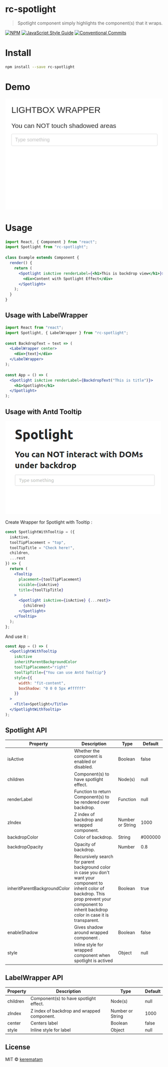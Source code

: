 # rc-spotlight

> Spotlight component simply highlights the component(s) that it wraps.

[![NPM](https://img.shields.io/npm/v/rc-spotlight.svg)](https://www.npmjs.com/package/rc-spotlight)
[![JavaScript Style Guide](https://img.shields.io/badge/code_style-standard-brightgreen.svg)](https://standardjs.com)
[![Conventional Commits](https://img.shields.io/badge/Conventional%20Commits-1.0.0-yellow.svg)](https://conventionalcommits.org)

# Install

```bash
npm install --save rc-spotlight
```

# Demo

![Image description](docs/images/showcase.gif)

# Usage

```jsx
import React, { Component } from "react";
import Spotlight from "rc-spotlight";

class Example extends Component {
  render() {
    return (
      <Spotlight isActive renderLabel={<h1>This is backdrop view</h1>}>
        <div>Content with Spotlight Effect</div>
      </Spotlight>
    );
  }
}
```

## Usage with LabelWrapper

```jsx
import React from "react";
import Spotlight, { LabelWrapper } from "rc-spotlight";

const BackdropText = text => (
  <LabelWrapper center>
    <div>{text}</div>
  </LabelWrapper>
);

const App = () => (
  <Spotlight isActive renderLabel={BackdropText("This is title")}>
    <h1>Spotlight</h1>
  </Spotlight>
);
```

## Usage with Antd Tooltip

![Image description](docs/images/showcase_antd.gif)

Create Wrapper for Spotlight with Tooltip :

```jsx
const SpotlightWithTooltip = ({
  isActive,
  toolTipPlacement = "top",
  toolTipTitle = "Check here!",
  children,
  ...rest
}) => {
  return (
    <Tooltip
      placement={toolTipPlacement}
      visible={isActive}
      title={toolTipTitle}
    >
      <Spotlight isActive={isActive} {...rest}>
        {children}
      </Spotlight>
    </Tooltip>
  );
};
```

And use it :

```jsx
const App = () => (
  <SpotlightWithTooltip
    isActive
    inheritParentBackgroundColor
    toolTipPlacement="right"
    toolTipTitle={"You can use Antd Tooltip"}
    style={{
      width: "fit-content",
      boxShadow: "0 0 0 5px #ffffff"
    }}
  >
    <Title>Spotlight</Title>
  </SpotlightWithTooltip>
);
```

## Spotlight API

<table>
  <thead>
    <tr>
      <th>Property</th>
      <th>Description</th>
      <th>Type</th>
      <th>Default</th>
    </tr>
  </thead>
  <tbody>
    <tr>
      <td>isActive</td>
      <td>Whether the component is enabled or disabled.</td>
      <td>Boolean</td>
      <td>false</td>
    </tr>
    <tr>
      <td>children</td>
      <td>Component(s) to have spotlight effect.</td>
      <td>Node(s)</td>
      <td>null</td>
    </tr>
    <tr>
      <td>renderLabel</td>
      <td>Function to return Component(s) to be rendered over backdrop.</td>
      <td>Function</td>
      <td>null</td>
    </tr>
    <tr>
      <td>zIndex</td>
      <td>Z index of backdrop and wrapped component.</td>
      <td>Number or String</td>
      <td>1000</td>
    </tr>
    <tr>
      <td>backdropColor</td>
      <td>Color of backdrop.</td>
      <td>String</td>
      <td>#000000</td>
    </tr>
    <tr>
      <td>backdropOpacity</td>
      <td>Opacity of backdrop.</td>
      <td>Number</td>
      <td>0.8</td>
    </tr>
    <tr>
      <td>inheritParentBackgroundColor</td>
      <td>Recursively search for parent background color in case you don't want your component to inherit color of
        backdrop. This prop prevent your component to inherit backdrop color in case it is transparent.</td>
      <td>Boolean</td>
      <td>true</td>
    </tr>
    <tr>
      <td>enableShadow</td>
      <td>Gives shadow around wrapped component .</td>
      <td>Boolean</td>
      <td>false</td>
    </tr>
    <tr>
      <td>style</td>
      <td>Inline style for wrapped component when spotlight is actived</td>
      <td>Object</td>
      <td>null</td>
    </tr>
  </tbody>
</table>

## LabelWrapper API

<table>
  <thead>
    <tr >
      <th>Property</th>
      <th>Description</th>
      <th>Type</th>
      <th>Default</th>
    </tr>
  </thead>
  <tbody>
    <tr>
      <td>children</td>
      <td>Component(s) to have spotlight effect.</td>
      <td>Node(s)</td>
      <td>null</td>
    </tr>
    <tr>
      <td>zIndex</td>
      <td>Z index of backdrop and wrapped component.</td>
      <td>Number or String</td>
      <td>1000</td>
    </tr>
    <tr>
      <td>center</td>
      <td>Centers label</td>
      <td>Boolean</td>
      <td>false</td>
    </tr>
    <tr>
      <td>style</td>
      <td>Inline style for label</td>
      <td>Object</td>
      <td>null</td>
    </tr>
  </tbody>
</table>

## License

MIT © [kerematam](https://github.com/kerematam)
